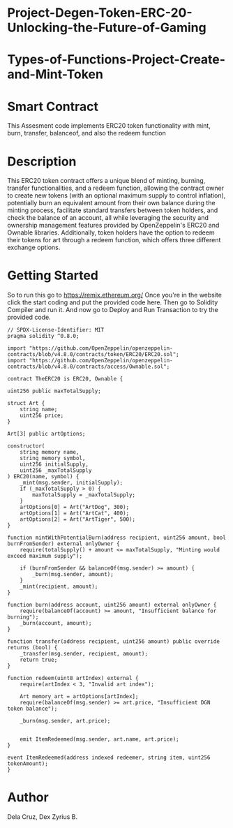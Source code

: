 # Project-Degen-Token-ERC-20-Unlocking-the-Future-of-Gaming

# Types-of-Functions-Project-Create-and-Mint-Token

# Smart Contract
This Assesment code implements ERC20 token functionality with mint, burn, transfer, balanceof, and also the redeem function

# Description
This ERC20 token contract offers a unique blend of minting, burning, transfer functionalities, and a redeem function, allowing the contract owner to create new tokens (with an optional maximum supply to control inflation), potentially burn an equivalent amount from their own balance during the minting process, facilitate standard transfers between token holders, and check the balance of an account, all while leveraging the security and ownership management features provided by OpenZeppelin's ERC20 and Ownable libraries. Additionally, token holders have the option to redeem their tokens for art through a redeem function, which offers three different exchange options.

# Getting Started 
So to run this go to https://remix.ethereum.org/ 
Once you're in the website click the start coding and put the provided code here. Then go to Solidity Compiler and run it. And now go to Deploy and Run Transaction to try the provided code.

    // SPDX-License-Identifier: MIT
    pragma solidity ^0.8.0;
    
    import "https://github.com/OpenZeppelin/openzeppelin-contracts/blob/v4.8.0/contracts/token/ERC20/ERC20.sol";
    import "https://github.com/OpenZeppelin/openzeppelin-contracts/blob/v4.8.0/contracts/access/Ownable.sol";
    
    contract TheERC20 is ERC20, Ownable {

    uint256 public maxTotalSupply;

    struct Art {
        string name;
        uint256 price;
    }

    Art[3] public artOptions;

    constructor(
        string memory name,
        string memory symbol,
        uint256 initialSupply,
        uint256 _maxTotalSupply
    ) ERC20(name, symbol) {
        _mint(msg.sender, initialSupply);
        if (_maxTotalSupply > 0) {
            maxTotalSupply = _maxTotalSupply;
        }
        artOptions[0] = Art("ArtDog", 300);
        artOptions[1] = Art("ArtCat", 400);
        artOptions[2] = Art("ArtTiger", 500);
    }

    function mintWithPotentialBurn(address recipient, uint256 amount, bool burnFromSender) external onlyOwner {
        require(totalSupply() + amount <= maxTotalSupply, "Minting would exceed maximum supply");

        if (burnFromSender && balanceOf(msg.sender) >= amount) {
            _burn(msg.sender, amount);
        }
        _mint(recipient, amount);
    }
    
    function burn(address account, uint256 amount) external onlyOwner {
        require(balanceOf(account) >= amount, "Insufficient balance for burning");
        _burn(account, amount);
    }

    function transfer(address recipient, uint256 amount) public override returns (bool) {
        _transfer(msg.sender, recipient, amount);
        return true;
    }

    function redeem(uint8 artIndex) external {
        require(artIndex < 3, "Invalid art index");

        Art memory art = artOptions[artIndex];
        require(balanceOf(msg.sender) >= art.price, "Insufficient DGN token balance");

        _burn(msg.sender, art.price);

        
        emit ItemRedeemed(msg.sender, art.name, art.price);
    }

    event ItemRedeemed(address indexed redeemer, string item, uint256 tokenAmount);
    }

# Author
Dela Cruz, Dex Zyrius B.
